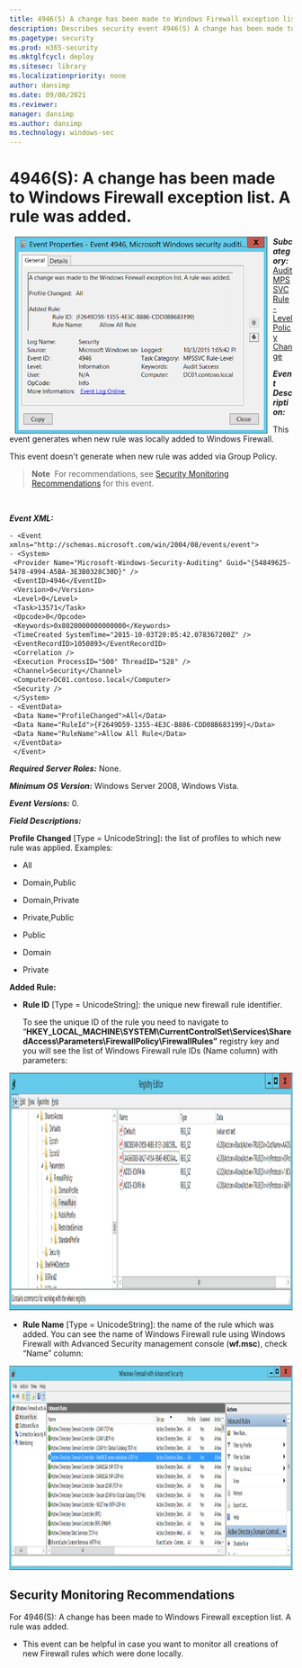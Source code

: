 ```yaml
---
title: 4946(S) A change has been made to Windows Firewall exception list. A rule was added. (Windows 10)
description: Describes security event 4946(S) A change has been made to Windows Firewall exception list. A rule was added.
ms.pagetype: security
ms.prod: m365-security
ms.mktglfcycl: deploy
ms.sitesec: library
ms.localizationpriority: none
author: dansimp
ms.date: 09/08/2021
ms.reviewer: 
manager: dansimp
ms.author: dansimp
ms.technology: windows-sec
---
```


# 4946(S): A change has been made to Windows Firewall exception list. A rule was added.


<img src="images/event-4946.png" alt="Event 4946 illustration" width="449" height="350" hspace="10" align="left" />

***Subcategory:***&nbsp;[Audit MPSSVC Rule-Level Policy Change](audit-mpssvc-rule-level-policy-change.md)

***Event Description:***

This event generates when new rule was locally added to Windows Firewall.

This event doesn't generate when new rule was added via Group Policy.

> **Note**&nbsp;&nbsp;For recommendations, see [Security Monitoring Recommendations](#security-monitoring-recommendations) for this event.

<br clear="all">

***Event XML:***
```
- <Event xmlns="http://schemas.microsoft.com/win/2004/08/events/event">
- <System>
 <Provider Name="Microsoft-Windows-Security-Auditing" Guid="{54849625-5478-4994-A5BA-3E3B0328C30D}" /> 
 <EventID>4946</EventID> 
 <Version>0</Version> 
 <Level>0</Level> 
 <Task>13571</Task> 
 <Opcode>0</Opcode> 
 <Keywords>0x8020000000000000</Keywords> 
 <TimeCreated SystemTime="2015-10-03T20:05:42.078367200Z" /> 
 <EventRecordID>1050893</EventRecordID> 
 <Correlation /> 
 <Execution ProcessID="500" ThreadID="528" /> 
 <Channel>Security</Channel> 
 <Computer>DC01.contoso.local</Computer> 
 <Security /> 
 </System>
- <EventData>
 <Data Name="ProfileChanged">All</Data> 
 <Data Name="RuleId">{F2649D59-1355-4E3C-B886-CDD08B683199}</Data> 
 <Data Name="RuleName">Allow All Rule</Data> 
 </EventData>
 </Event>

```

***Required Server Roles:*** None.

***Minimum OS Version:*** Windows Server 2008, Windows Vista.

***Event Versions:*** 0.

***Field Descriptions:***

**Profile Changed** \[Type = UnicodeString\]**:** the list of profiles to which new rule was applied. Examples:

-   All

-   Domain,Public

-   Domain,Private

-   Private,Public

-   Public

-   Domain

-   Private

**Added Rule:**

-   **Rule ID** \[Type = UnicodeString\]: the unique new firewall rule identifier.

    To see the unique ID of the rule you need to navigate to “**HKEY\_LOCAL\_MACHINE\\SYSTEM\\CurrentControlSet\\Services\\SharedAccess\\Parameters\\FirewallPolicy\\FirewallRules”** registry key and you will see the list of Windows Firewall rule IDs (Name column) with parameters:

<img src="images/registry-editor-firewallrules.png" alt="Registry Editor FirewallRules key illustration" width="1412" height="422" />

-   **Rule Name** \[Type = UnicodeString\]: the name of the rule which was added. You can see the name of Windows Firewall rule using Windows Firewall with Advanced Security management console (**wf.msc**), check “Name” column:

<img src="images/windows-firewall-with-advanced-security.png" alt="Windows Firewall with Advanced Security illustration" width="1082" height="363" />

## Security Monitoring Recommendations

For 4946(S): A change has been made to Windows Firewall exception list. A rule was added.

-   This event can be helpful in case you want to monitor all creations of new Firewall rules which were done locally.

